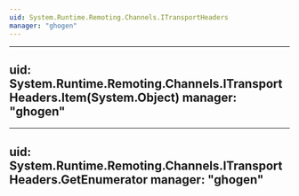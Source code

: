 ```yaml
---
uid: System.Runtime.Remoting.Channels.ITransportHeaders
manager: "ghogen"
---
```


---
uid: System.Runtime.Remoting.Channels.ITransportHeaders.Item(System.Object)
manager: "ghogen"
---

---
uid: System.Runtime.Remoting.Channels.ITransportHeaders.GetEnumerator
manager: "ghogen"
---
